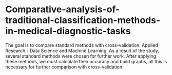 # Comparative-analysis-of-traditional-classification-methods-in-medical-diagnostic-tasks
The goal is to compare standard methods with cross-validation. Applied Research - Data Science and Machine Learning. As a result of the study, several standard methods were chosen for further work. After applying these methods, we must calculate their accuracy and build graphs, all this is necessary for further comparison with cross-validation.
